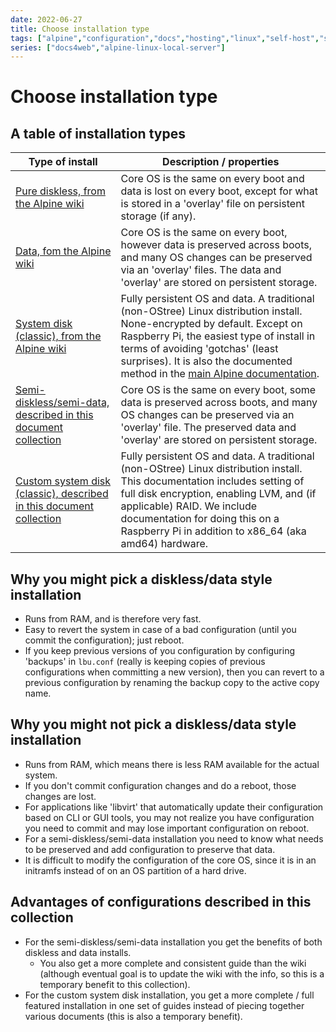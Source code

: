 ```yaml
---
date: 2022-06-27
title: Choose installation type
tags: ["alpine","configuration","docs","hosting","linux","self-host","storage","sysadmin-devops","raspberry-pi","sbc"]
series: ["docs4web","alpine-linux-local-server"]
---
```


# Choose installation type

## A table of installation types

| Type of install                                                                                                | Description / properties                                                                                                                                                                                                                                                                                                   |
| -------------------------------------------------------------------------------------------------------------- | -------------------------------------------------------------------------------------------------------------------------------------------------------------------------------------------------------------------------------------------------------------------------------------------------------------------------- |
| [Pure diskless, from the Alpine wiki](https://wiki.alpinelinux.org/wiki/Installation#Diskless_Mode)            | Core OS is the same on every boot and data is lost on every boot, except for what is stored in a 'overlay' file on persistent storage (if any).                                                                                                                                                                            |
| [Data, fom the Alpine wiki](https://wiki.alpinelinux.org/wiki/Installation#Data_Disk_Mode)                     | Core OS is the same on every boot, however data is preserved across boots, and many OS changes can be preserved via an 'overlay' files. The data and 'overlay' are stored on persistent storage.                                                                                                                           |
| [System disk (classic), from the Alpine wiki](https://wiki.alpinelinux.org/wiki/Installation#System_Disk_Mode) | Fully persistent OS and data. A traditional (non-OStree) Linux distribution install.  None-encrypted by default. Except on Raspberry Pi, the easiest type of install in terms of avoiding 'gotchas' (least surprises). It is also the documented method in the [main Alpine documentation](https://docs.alpinelinux.org/). |
| [Semi-diskless/semi-data, described in this document collection](create-semi-data-install/_index.md)          | Core OS is the same on every boot, some data is preserved across boots, and many OS changes can be preserved via an 'overlay' file. The preserved data and 'overlay' are stored on persistent storage.                                                                                                                     |
| [Custom system disk (classic), described in this document collection](create-sys-aka-class-install/_index.md)  | Fully persistent OS and data. A traditional (non-OStree) Linux distribution install. This documentation includes setting of full disk encryption, enabling LVM, and (if applicable) RAID. We include documentation for doing this on a Raspberry Pi in addition to x86_64 (aka amd64) hardware.                            |

## Why you might pick a diskless/data style installation

* Runs from RAM, and is therefore very fast.
* Easy to revert the system in case of a bad configuration (until you commit the configuration); just reboot.
* If you keep previous versions of you configuration by configuring 'backups' in `lbu.conf` (really is keeping copies of previous configurations when committing a new version), then you can revert to a previous configuration by renaming the backup copy to the active copy name.

## Why you might not pick a diskless/data style installation

* Runs from RAM, which means there is less RAM available for the actual system.
* If you don't commit configuration changes and do a reboot, those changes are lost.
* For applications like 'libvirt' that automatically update their configuration based on CLI or GUI tools, you may not realize you have configuration you need to commit and may lose important configuration on reboot.
* For a semi-diskless/semi-data installation you need to know what needs to be preserved and add configuration to preserve that data.
* It is difficult to modify the configuration of the core OS, since it is in an initramfs instead of on an OS partition of a hard drive.

## Advantages of configurations described in this collection

* For the semi-diskless/semi-data installation you get the benefits of both diskless and data installs.
   * You also get a more complete and consistent guide than the wiki (although eventual goal is to update the wiki with the info, so this is a temporary benefit to this collection).
* For the custom system disk installation, you get a more complete / full featured installation in one set of guides instead of piecing together various documents (this is also a temporary benefit).

